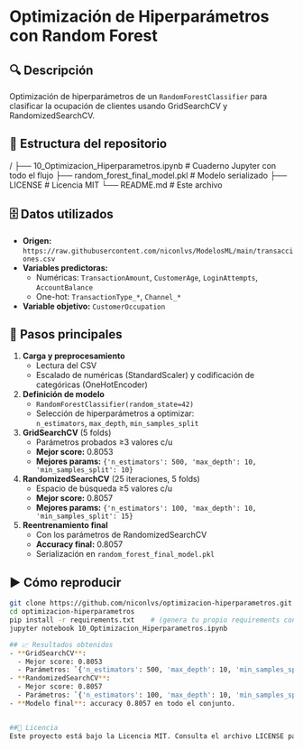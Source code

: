 # Optimización de Hiperparámetros con Random Forest

## 🔍 Descripción
Optimización de hiperparámetros de un `RandomForestClassifier` para clasificar la ocupación de clientes usando GridSearchCV y RandomizedSearchCV.

## 📁 Estructura del repositorio
/
├── 10_Optimizacion_Hiperparametros.ipynb # Cuaderno Jupyter con todo el flujo
├── random_forest_final_model.pkl # Modelo serializado
├── LICENSE # Licencia MIT
└── README.md # Este archivo


## 🗄 Datos utilizados
- **Origen:**  
  `https://raw.githubusercontent.com/niconlvs/ModelosML/main/transacciones.csv`  
- **Variables predictoras:**  
  - Numéricas: `TransactionAmount`, `CustomerAge`, `LoginAttempts`, `AccountBalance`  
  - One-hot: `TransactionType_*`, `Channel_*`  
- **Variable objetivo:** `CustomerOccupation`

## 🚀 Pasos principales
1. **Carga y preprocesamiento**  
   - Lectura del CSV  
   - Escalado de numéricas (StandardScaler) y codificación de categóricas (OneHotEncoder)  
2. **Definición de modelo**  
   - `RandomForestClassifier(random_state=42)`  
   - Selección de hiperparámetros a optimizar:  
     `n_estimators`, `max_depth`, `min_samples_split`  
3. **GridSearchCV** (5 folds)  
   - Parámetros probados ≥3 valores c/u  
   - **Mejor score:** 0.8053  
   - **Mejores params:** `{'n_estimators': 500, 'max_depth': 10, 'min_samples_split': 10}`  
4. **RandomizedSearchCV** (25 iteraciones, 5 folds)  
   - Espacio de búsqueda ≥5 valores c/u  
   - **Mejor score:** 0.8057  
   - **Mejores params:** `{'n_estimators': 100, 'max_depth': 10, 'min_samples_split': 15}`  
5. **Reentrenamiento final**  
   - Con los parámetros de RandomizedSearchCV  
   - **Accuracy final:** 0.8057  
   - Serialización en `random_forest_final_model.pkl`

## ▶️ Cómo reproducir
```bash
git clone https://github.com/niconlvs/optimizacion-hiperparametros.git
cd optimizacion-hiperparametros
pip install -r requirements.txt    # (genera tu propio requirements con pip freeze)
jupyter notebook 10_Optimizacion_Hiperparametros.ipynb

## 📈 Resultados obtenidos
- **GridSearchCV**:  
  - Mejor score: 0.8053  
  - Parámetros: `{'n_estimators': 500, 'max_depth': 10, 'min_samples_split': 10}`  
- **RandomizedSearchCV**:  
  - Mejor score: 0.8057  
  - Parámetros: `{'n_estimators': 100, 'max_depth': 10, 'min_samples_split': 15}`  
- **Modelo final**: accuracy 0.8057 en todo el conjunto.


##📜 Licencia
Este proyecto está bajo la Licencia MIT. Consulta el archivo LICENSE para más detalles.

